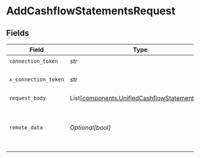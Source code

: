 # AddCashflowStatementsRequest


## Fields

| Field                                                                                                      | Type                                                                                                       | Required                                                                                                   | Description                                                                                                |
| ---------------------------------------------------------------------------------------------------------- | ---------------------------------------------------------------------------------------------------------- | ---------------------------------------------------------------------------------------------------------- | ---------------------------------------------------------------------------------------------------------- |
| `connection_token`                                                                                         | *str*                                                                                                      | :heavy_check_mark:                                                                                         | N/A                                                                                                        |
| `x_connection_token`                                                                                       | *str*                                                                                                      | :heavy_check_mark:                                                                                         | The connection token                                                                                       |
| `request_body`                                                                                             | List[[components.UnifiedCashflowStatementInput](../../models/components/unifiedcashflowstatementinput.md)] | :heavy_check_mark:                                                                                         | N/A                                                                                                        |
| `remote_data`                                                                                              | *Optional[bool]*                                                                                           | :heavy_minus_sign:                                                                                         | Set to true to include data from the original Accounting software.                                         |
